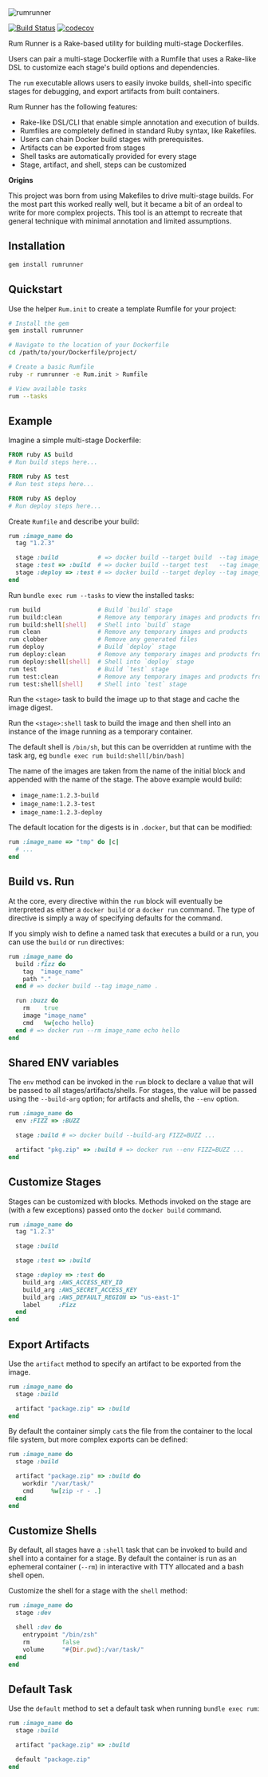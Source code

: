 <img alt="rumrunner" src="./docs/icon.png"/>

[![Build Status](https://travis-ci.com/amancevice/rumrunner.svg?branch=master)](https://travis-ci.com/amancevice/rumrunner)
[![codecov](https://codecov.io/gh/amancevice/rumrunner/branch/master/graph/badge.svg)](https://codecov.io/gh/amancevice/rumrunner)

Rum Runner is a Rake-based utility for building multi-stage Dockerfiles.

Users can pair a multi-stage Dockerfile with a Rumfile that uses a Rake-like DSL to customize each stage's build options and dependencies.

The `rum` executable allows users to easily invoke builds, shell-into specific stages for debugging, and export artifacts from built containers.

Rum Runner has the following features:
* Rake-like DSL/CLI that enable simple annotation and execution of builds.
* Rumfiles are completely defined in standard Ruby syntax, like Rakefiles.
* Users can chain Docker build stages with prerequisites.
* Artifacts can be exported from stages
* Shell tasks are automatically provided for every stage
* Stage, artifact, and shell, steps can be customized

**Origins**

This project was born from using Makefiles to drive multi-stage builds. For the most part this worked really well, but it became a bit of an ordeal to write for more complex projects. This tool is an attempt to recreate that general technique with minimal annotation and limited assumptions.

## Installation

```bash
gem install rumrunner
```

## Quickstart

Use the helper `Rum.init` to create a template Rumfile for your project:

```bash
# Install the gem
gem install rumrunner

# Navigate to the location of your Dockerfile
cd /path/to/your/Dockerfile/project/

# Create a basic Rumfile
ruby -r rumrunner -e Rum.init > Rumfile

# View available tasks
rum --tasks
```

## Example

Imagine a simple multi-stage Dockerfile:

```Dockerfile
FROM ruby AS build
# Run build steps here...

FROM ruby AS test
# Run test steps here...

FROM ruby AS deploy
# Run deploy steps here...
```

Create `Rumfile` and describe your build:

```ruby
rum :image_name do
  tag "1.2.3"

  stage :build           # => docker build --target build  --tag image_name:1.2.3-build .
  stage :test => :build  # => docker build --target test   --tag image_name:1.2.3-test .
  stage :deploy => :test # => docker build --target deploy --tag image_name:1.2.3-deploy .
end
```

Run `bundle exec rum --tasks` to view the installed tasks:

```bash
rum build                # Build `build` stage
rum build:clean          # Remove any temporary images and products from `build` stage
rum build:shell[shell]   # Shell into `build` stage
rum clean                # Remove any temporary images and products
rum clobber              # Remove any generated files
rum deploy               # Build `deploy` stage
rum deploy:clean         # Remove any temporary images and products from `deploy` stage
rum deploy:shell[shell]  # Shell into `deploy` stage
rum test                 # Build `test` stage
rum test:clean           # Remove any temporary images and products from `test` stage
rum test:shell[shell]    # Shell into `test` stage
```

Run the `<stage>` task to build the image up to that stage and cache the image digest.

Run the `<stage>:shell` task to build the image and then shell into an instance of the image running as a temporary container.

The default shell is `/bin/sh`, but this can be overridden at runtime with the task arg, eg `bundle exec rum build:shell[/bin/bash]`

The name of the images are taken from the name of the initial block and appended with the name of the stage. The above example would build:

- `image_name:1.2.3-build`
- `image_name:1.2.3-test`
- `image_name:1.2.3-deploy`

The default location for the digests is in `.docker`, but that can be modified:

```ruby
rum :image_name => "tmp" do |c|
  # ...
end
```

## Build vs. Run

At the core, every directive within the `rum` block will eventually be interpreted as either a `docker build` or a `docker run` command. The type of directive is simply a way of specifying defaults for the command.

If you simply wish to define a named task that executes a build or a run, you can use the `build` or `run` directives:

```ruby
rum :image_name do
  build :fizz do
    tag  "image_name"
    path "."
  end # => docker build --tag image_name .

  run :buzz do
    rm    true
    image "image_name"
    cmd   %w{echo hello}
  end # => docker run --rm image_name echo hello
end
```

## Shared ENV variables

The `env` method can be invoked in the `rum` block to declare a value that will be passed to all stages/artifacts/shells. For stages, the value will be passed using the `--build-arg` option; for artifacts and shells, the `--env` option.

```ruby
rum :image_name do
  env :FIZZ => :BUZZ

  stage :build # => docker build --build-arg FIZZ=BUZZ ...

  artifact "pkg.zip" => :build # => docker run --env FIZZ=BUZZ ...
end
```

## Customize Stages

Stages can be customized with blocks. Methods invoked on the stage are (with a few exceptions) passed onto the `docker build` command.

```ruby
rum :image_name do
  tag "1.2.3"

  stage :build

  stage :test => :build

  stage :deploy => :test do
    build_arg :AWS_ACCESS_KEY_ID
    build_arg :AWS_SECRET_ACCESS_KEY
    build_arg :AWS_DEFAULT_REGION => "us-east-1"
    label     :Fizz
  end
end
```

## Export Artifacts

Use the `artifact` method to specify an artifact to be exported from the image.

```ruby
rum :image_name do
  stage :build

  artifact "package.zip" => :build
end
```

By default the container simply `cat`s the file from the container to the local file system, but more complex exports can be defined:

```ruby
rum :image_name do
  stage :build

  artifact "package.zip" => :build do
    workdir "/var/task/"
    cmd     %w[zip -r - .]
  end
end
```

## Customize Shells

By default, all stages have a `:shell` task that can be invoked to build and shell into a container for a stage. By default the container is run as an ephemeral container (`--rm`) in interactive with TTY allocated and a bash shell open.

Customize the shell for a stage with the `shell` method:

```ruby
rum :image_name do
  stage :dev

  shell :dev do
    entrypoint "/bin/zsh"
    rm         false
    volume     "#{Dir.pwd}:/var/task/"
  end
end
```

## Default Task

Use the `default` method to set a default task when running `bundle exec rum`:


```ruby
rum :image_name do
  stage :build

  artifact "package.zip" => :build

  default "package.zip"
end
```
